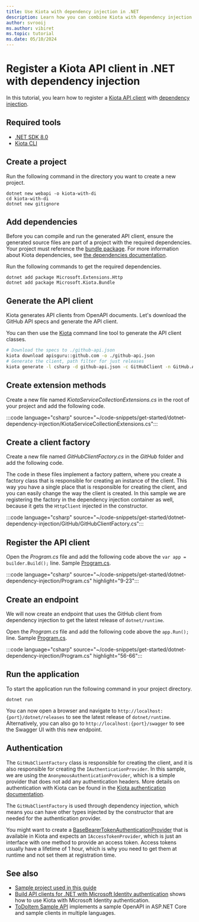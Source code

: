 ```yaml
---
title: Use Kiota with dependency injection in .NET
description: Learn how you can combine Kiota with dependency injection in .NET to build API clients.
author: svrooij
ms.author: vibiret
ms.topic: tutorial
ms.date: 05/10/2024
---
```


# Register a Kiota API client in .NET with dependency injection

In this tutorial, you learn how to register a [Kiota API client](/openapi/kiota/tutorials/dotnet-azure) with [dependency injection](/dotnet/core/extensions/dependency-injection-usage?wt.mc_id=SEC-MVP-5004985).

## Required tools

- [.NET SDK 8.0](https://get.dot.net/8)
- [Kiota CLI](/openapi/kiota/install?tabs=bash#install-as-net-tool)

## Create a project

Run the following command in the directory you want to create a new project.

```dotnetcli
dotnet new webapi -o kiota-with-di
cd kiota-with-di
dotnet new gitignore
```

## Add dependencies

Before you can compile and run the generated API client, ensure the generated source files are part of a project with the required dependencies. Your project must reference the [bundle package](https://github.com/microsoft/kiota-dotnet). For more information about Kiota dependencies, see [the dependencies documentation](../dependencies.md).

Run the following commands to get the required dependencies.

```dotnetcli
dotnet add package Microsoft.Extensions.Http
dotnet add package Microsoft.Kiota.Bundle
```

## Generate the API client

Kiota generates API clients from OpenAPI documents. Let's download the GitHub API specs and generate the API client.

You can then use the [Kiota](/openapi/kiota/install?tabs=bash&wt.mc_id=SEC-MVP-5004985#install-as-net-tool) command line tool to generate the API client classes.

```bash
# Download the specs to ./github-api.json
kiota download apisguru::github.com -o ./github-api.json
# Generate the client, path filter for just releases
kiota generate -l csharp -d github-api.json -c GitHubClient -n GitHub.ApiClient -o ./GitHub --include-path "/repos/{owner}/{repo}/releases/*" --clean-output
```

## Create extension methods

Create a new file named _KiotaServiceCollectionExtensions.cs_ in the root of your project and add the following code.

:::code language="csharp" source="~/code-snippets/get-started/dotnet-dependency-injection/KiotaServiceCollectionExtensions.cs":::

## Create a client factory

Create a new file named _GitHubClientFactory.cs_ in the _GitHub_ folder and add the following code.

The code in these files implement a factory pattern, where you create a factory class that is responsible for creating an instance of the client. This way you have a single place that is responsible for creating the client, and you can easily change the way the client is created. In this sample we are registering the factory in the dependency injection container as well, because it gets the `HttpClient` injected in the constructor.

:::code language="csharp" source="~/code-snippets/get-started/dotnet-dependency-injection/GitHub/GitHubClientFactory.cs":::

## Register the API client

Open the _Program.cs_ file and add the following code above the `var app = builder.Build();` line. Sample [Program.cs](https://github.com/microsoft/kiota-samples/blob/main/get-started/dotnet-dependency-injection/Program.cs).

:::code language="csharp" source="~/code-snippets/get-started/dotnet-dependency-injection/Program.cs" highlight="9-23":::

## Create an endpoint

We will now create an endpoint that uses the GitHub client from dependency injection to get the latest release of `dotnet/runtime`.

Open the _Program.cs_ file and add the following code above the `app.Run();` line. Sample [Program.cs](https://github.com/microsoft/kiota-samples/blob/main/get-started/dotnet-dependency-injection/Program.cs).

:::code language="csharp" source="~/code-snippets/get-started/dotnet-dependency-injection/Program.cs" highlight="56-66":::

## Run the application

To start the application run the following command in your project directory.

```dotnetcli
dotnet run
```

You can now open a browser and navigate to `http://localhost:{port}/dotnet/releases` to see the latest release of `dotnet/runtime`. Alternatively, you can also go to `http://localhost:{port}/swagger` to see the Swagger UI with this new endpoint.

## Authentication

The `GitHubClientFactory` class is responsible for creating the client, and it is also responsible for creating the `IAuthenticationProvider`. In this sample, we are using the `AnonymousAuthenticationProvider`, which is a simple provider that does not add any authentication headers. More details on authentication with Kiota can be found in the [Kiota authentication documentation](/openapi/kiota/authentication).

The `GitHubClientFactory` is used through dependency injection, which means you can have other types injected by the constructor that are needed for the authentication provider.

You might want to create a [BaseBearerTokenAuthenticationProvider](/openapi/kiota/authentication?tabs=csharp&wt.mc_id=SEC-MVP-5004985#base-bearer-token-authentication-provider) that is available in Kiota and expects an `IAccessTokenProvider`, which is just an interface with one method to provide an access token. Access tokens usually have a lifetime of 1 hour, which is why you need to get them at runtime and not set them at registration time.

## See also

- [Sample project used in this guide](https://github.com/microsoft/kiota-samples/blob/main/get-started/dotnet-dependency-injection?wt.mc_id=SEC-MVP-5004985)
- [Build API clients for .NET with Microsoft Identity authentication](/openapi/kiota/tutorials/dotnet-azure) shows how to use Kiota with Microsoft Identity authentication.
- [ToDoItem Sample API](https://github.com/microsoft/kiota-samples/tree/main/sample-api) implements a sample OpenAPI in ASP.NET Core and sample clients in multiple languages.

